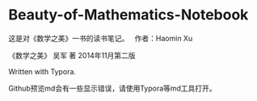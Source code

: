 # Beauty-of-Mathematics-Notebook

这是对《数学之美》一书的读书笔记。   作者：Haomin Xu

《数学之美》 吴军 著    2014年11月第二版

Written with Typora.

Github预览md会有一些显示错误，请使用Typora等md工具打开。
